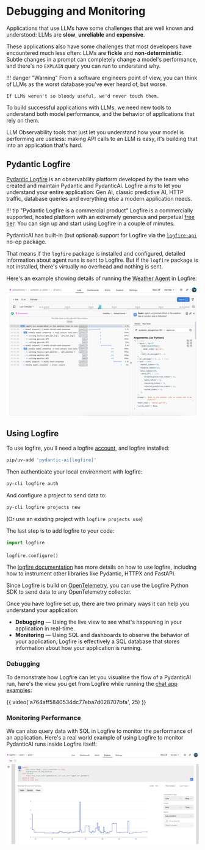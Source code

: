 # Debugging and Monitoring

Applications that use LLMs have some challenges that are well known and understood: LLMs are **slow**, **unreliable** and **expensive**.

These applications also have some challenges that most developers have encountered much less often: LLMs are **fickle** and **non-deterministic**. Subtle changes in a prompt can completely change a model's performance, and there's no `EXPLAIN` query you can run to understand why.

!!! danger "Warning"
    From a software engineers point of view, you can think of LLMs as the worst database you've ever heard of, but worse.

    If LLMs weren't so bloody useful, we'd never touch them.

To build successful applications with LLMs, we need new tools to understand both model performance, and the behavior of applications that rely on them.

LLM Observability tools that just let you understand how your model is performing are useless: making API calls to an LLM is easy, it's building that into an application that's hard.

## Pydantic Logfire

[Pydantic Logfire](https://pydantic.dev/logfire) is an observability platform developed by the team who created and maintain Pydantic and PydanticAI. Logfire aims to let you understand your entire application: Gen AI, classic predictive AI, HTTP traffic, database queries and everything else a modern application needs.

!!! tip "Pydantic Logfire is a commercial product"
    Logfire is a commercially supported, hosted platform with an extremely generous and perpetual [free tier](https://pydantic.dev/pricing/).
    You can sign up and start using Logfire in a couple of minutes.

PydanticAI has built-in (but optional) support for Logfire via the [`logfire-api`](https://github.com/pydantic/logfire/tree/main/logfire-api) no-op package.

That means if the `logfire` package is installed and configured, detailed information about agent runs is sent to Logfire. But if the `logfire` package is not installed, there's virtually no overhead and nothing is sent.

Here's an example showing details of running the [Weather Agent](examples/weather-agent.md) in Logfire:

![Weather Agent Logfire](img/logfire-weather-agent.png)

## Using Logfire

To use logfire, you'll need a logfire [account](https://logfire.pydantic.dev), and logfire installed:

```bash
pip/uv-add 'pydantic-ai[logfire]'
```

Then authenticate your local environment with logfire:

```bash
py-cli logfire auth
```

And configure a project to send data to:

```bash
py-cli logfire projects new
```

(Or use an existing project with `logfire projects use`)

The last step is to add logfire to your code:

```python title="adding_logfire.py"
import logfire

logfire.configure()
```

The [logfire documentation](https://logfire.pydantic.dev/docs/) has more details on how to use logfire, including how to instrument other libraries like Pydantic, HTTPX and FastAPI.

Since Logfire is build on [OpenTelemetry](https://opentelemetry.io/), you can use the Logfire Python SDK to send data to any OpenTelemetry collector.

Once you have logfire set up, there are two primary ways it can help you understand your application:

* **Debugging** — Using the live view to see what's happening in your application in real-time.
* **Monitoring** — Using SQL and dashboards to observe the behavior of your application, Logfire is effectively a SQL database that stores information about how your application is running.

### Debugging

To demonstrate how Logfire can let you visualise the flow of a PydanticAI run, here's the view you get from Logfire while running the [chat app examples](examples/chat-app.md):

{{ video('a764aff5840534dc77eba7d028707bfa', 25) }}

### Monitoring Performance

We can also query data with SQL in Logfire to monitor the performance of an application. Here's a real world example of using Logfire to monitor PydanticAI runs inside Logfire itself:

![Logfire monitoring PydanticAI](img/logfire-monitoring-pydanticai.png)
